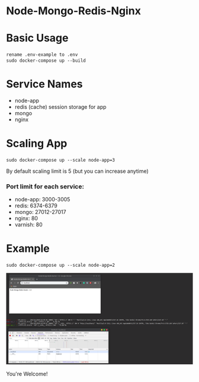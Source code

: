 # Node-Mongo-Redis-Nginx

# Basic Usage
```
rename .env-example to .env
sudo docker-compose up --build
```

# Service Names
  - node-app
  - redis (cache) session storage for app
  - mongo
  - nginx

# Scaling App
```
sudo docker-compose up --scale node-app=3
```

By default scaling limit is 5 (but you can increase anytime)

### Port limit for each service:
 - node-app: 3000-3005
 - redis:  6374-6379
 - mongo: 27012-27017
 - nginx: 80
 - varnish: 80


# Example
```
sudo docker-compose up --scale node-app=2
```
![Screenshot](https://github.com/dkvilo/moderenix/blob/master/images/screenshot.png?raw=true)


You're Welcome!
